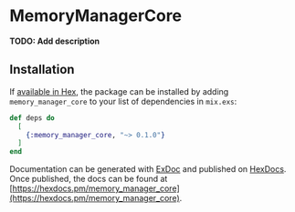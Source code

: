 # MemoryManagerCore

**TODO: Add description**

## Installation

If [available in Hex](https://hex.pm/docs/publish), the package can be installed
by adding `memory_manager_core` to your list of dependencies in `mix.exs`:

```elixir
def deps do
  [
    {:memory_manager_core, "~> 0.1.0"}
  ]
end
```

Documentation can be generated with [ExDoc](https://github.com/elixir-lang/ex_doc)
and published on [HexDocs](https://hexdocs.pm). Once published, the docs can
be found at [https://hexdocs.pm/memory_manager_core](https://hexdocs.pm/memory_manager_core).

